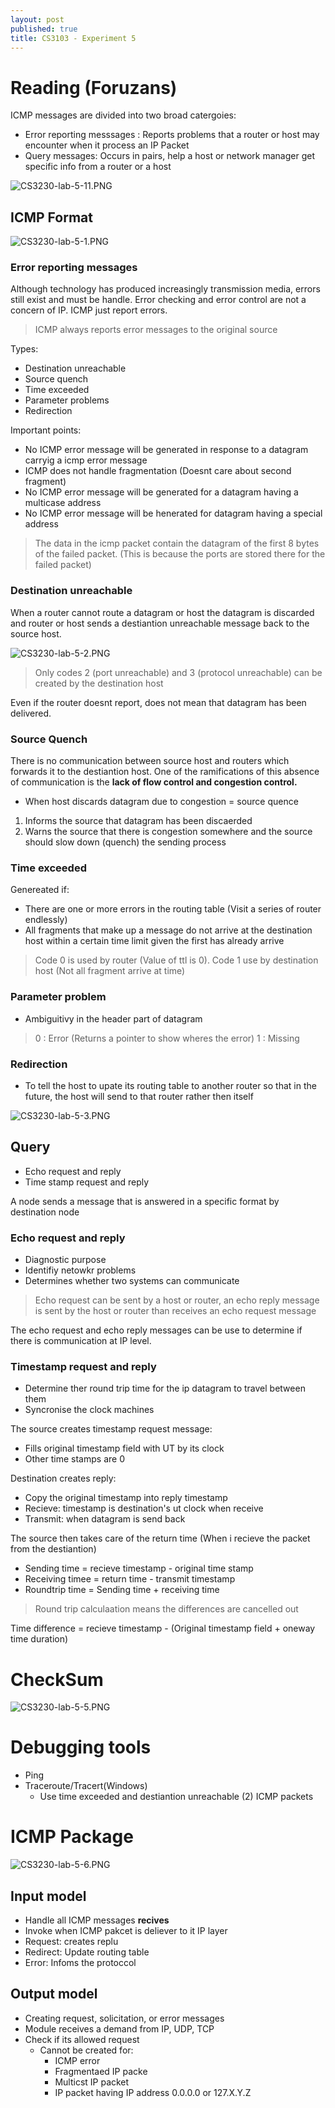 ```yaml
---
layout: post
published: true
title: CS3103 - Experiment 5
---
```


# Reading (Foruzans)

ICMP messages are divided into two broad catergoies: 
- Error reporting messsages : Reports problems that a router or host may encounter when it process an IP Packet
- Query messages: Occurs in pairs, help a host or network manager get specific info from a router or a host

![CS3230-lab-5-11.PNG]({{site.baseurl}}/img/CS3230-lab-5-11.PNG)

## ICMP Format
![CS3230-lab-5-1.PNG]({{site.baseurl}}/img/CS3230-lab-5-1.PNG)

### Error reporting messages
Although technology has produced increasingly transmission media, errors still exist and must be handle. Error checking and error control are not a concern of IP. ICMP just report errors.

> ICMP always reports error messages to the original source

Types:
- Destination unreachable
- Source quench
- Time exceeded 
- Parameter problems
- Redirection

Important points:
- No ICMP error message will be generated in response to a datagram carryig a icmp error message
- ICMP does not handle fragmentation (Doesnt care about second fragment)
- No ICMP error message will be generated for a datagram having a multicase address
- No ICMP error message will be henerated for datagram having a special address

> The data in the icmp packet contain the datagram of the first 8 bytes of the failed packet. (This is because the ports are stored there for the failed packet)

### Destination unreachable
When a router cannot route a datagram or host the datagram is discarded and router or host sends a destiantion unreachable message back to the source host.

![CS3230-lab-5-2.PNG]({{site.baseurl}}/img/CS3230-lab-5-2.PNG)

> Only codes 2 (port unreachable) and 3 (protocol unreachable) can be created by the destination host

Even if the router doesnt report, does not mean that datagram has been delivered.

### Source Quench
There is no communication between source host and routers which forwards it to the destiantion host. One of the ramifications of this absence of communication is the **lack of flow control and congestion control.**

- When host discards datagram due to congestion = source quence
1. Informs the source that datagram has been discaerded
2. Warns the source that there is congestion somewhere and the source should slow down (quench) the sending process

### Time exceeded
Genereated if:
- There are one or more errors in the routing table (Visit a series of router endlessly)
- All fragments that make up a message do not arrive at the destination host within a certain time limit given the first has already arrive

> Code 0 is used by router (Value of ttl is 0). Code 1 use by destination host (Not all fragment arrive at time)

### Parameter problem
- Ambiguitivy in the header part of datagram

> 0 : Error (Returns a pointer to show wheres the error)
> 1 : Missing

### Redirection
- To tell the host to upate its routing table to another router so that in the future, the host will send to that router rather then itself

![CS3230-lab-5-3.PNG]({{site.baseurl}}/img/CS3230-lab-5-3.PNG)

## Query
- Echo request and reply
- Time stamp request and reply

A node sends a message that is answered in a specific format by destination node

### Echo request and reply
- Diagnostic purpose
- Identifiy netowkr problems
- Determines whether two systems can communicate

> Echo request can be sent by a host or router, an echo reply message is sent by the host or router than receives an echo request message


The echo request and echo reply messages can be use to determine if there is communication at IP level. 

### Timestamp request and reply
- Determine ther round trip time for the ip datagram to travel between them
- Syncronise the clock machines

The source creates timestamp request message:
- Fills original timestamp field with UT by its clock
- Other time stamps are 0


Destination creates reply:
- Copy the original timestamp into reply timestamp
- Recieve: timestamp is destination's ut clock when receive
- Transmit: when datagram is send back

The source then takes care of the return time (When i recieve the packet from the destiantion)


- Sending time = recieve timestamp - original time stamp
- Receiving timee = return time - transmit timestamp
- Roundtrip time = Sending time + receiving time

> Round trip calculaation means the differences are cancelled out

Time difference = recieve timestamp - (Original timestamp field + oneway time duration)

# CheckSum

![CS3230-lab-5-5.PNG]({{site.baseurl}}/img/CS3230-lab-5-5.PNG)

# Debugging tools
- Ping
- Traceroute/Tracert(Windows)
	- Use time exceeded and destiantion unreachable (2) ICMP packets

# ICMP Package
![CS3230-lab-5-6.PNG]({{site.baseurl}}/img/CS3230-lab-5-6.PNG)

## Input model
- Handle all ICMP messages **recives**
- Invoke when ICMP pakcet is deliever to it IP layer
- Request: creates replu
- Redirect: Update routing table
- Error: Infoms the protoccol

## Output model
- Creating request, solicitation, or error messages
- Module receives a demand from IP, UDP, TCP
- Check if its allowed request
	- Cannot be created for:
    	- ICMP error
        - Fragmentaed IP packe
        - Multicst IP packet
        - IP packet having IP address 0.0.0.0 or 127.X.Y.Z
